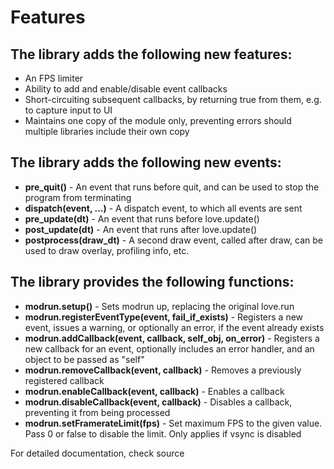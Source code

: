 # Features

## The library adds the following new features:
  * An FPS limiter
  * Ability to add and enable/disable event callbacks
  * Short-circuiting subsequent callbacks, by returning true from them, e.g. to capture input to UI
  * Maintains one copy of the module only, preventing errors should multiple libraries include their own copy

## The library adds the following new events:
  * **pre_quit()** - An event that runs before quit, and can be used to stop the program from terminating
  * **dispatch(event, ...)** - A dispatch event, to which all events are sent
  * **pre_update(dt)** - An event that runs before love.update()
  * **post_update(dt)** - An event that runs after love.update()
  * **postprocess(draw_dt)** - A second draw event, called after draw, can be used to draw overlay, profiling info, etc.
 
## The library provides the following functions:
  * **modrun.setup()** - Sets modrun up, replacing the original love.run
  * **modrun.registerEventType(event, fail_if_exists)** - Registers a new event, issues a warning, or optionally an error, if the event already exists
  * **modrun.addCallback(event, callback, self_obj, on_error)** - Registers a new callback for an event, optionally includes an error handler, and an object to be passed as "self"
  * **modrun.removeCallback(event, callback)** - Removes a previously registered callback
  * **modrun.enableCallback(event, callback)** - Enables a callback
  * **modrun.disableCallback(event, callback)** - Disables a callback, preventing it from being processed
  * **modrun.setFramerateLimit(fps)** - Set maximum FPS to the given value. Pass 0 or false to disable the limit. Only applies if vsync is disabled

For detailed documentation, check source